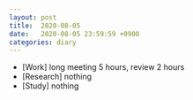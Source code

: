 ```yaml
---
layout: post
title:  2020-08-05
date:   2020-08-05 23:59:59 +0900
categories: diary
---
```


- [Work] long meeting 5 hours, review 2 hours
- [Research] nothing
- [Study] nothing